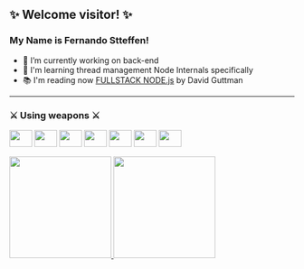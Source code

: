 ## ✨ Welcome visitor! ✨
### My Name is Fernando Stteffen!

- 🔭 I’m currently working on back-end
- 🌱 I'm learning thread management Node Internals
specifically 
- 📚 I'm reading now [FULLSTACK NODE.js](https://www.amazon.com.br/Fullstack-Node-js-Complete-Building-Production-ebook/dp/B086G7F1GX) by David Guttman

---
### ⚔ Using weapons ⚔
<div style="display: inline_block;">
 <img align="center" height="30" width="40" src="https://cdn.jsdelivr.net/gh/devicons/devicon/icons/html5/html5-original.svg" />
 <img align="center" height="30" width="40" src="https://cdn.jsdelivr.net/gh/devicons/devicon/icons/css3/css3-original.svg" />
 <img align="center" height="30" width="40" src="https://cdn.jsdelivr.net/gh/devicons/devicon/icons/nodejs/nodejs-original.svg" />
 <img align="center" height="30" width="40" src="https://cdn.jsdelivr.net/gh/devicons/devicon/icons/python/python-original.svg" />
 <img align="center" height="30" width="40" src="https://cdn.jsdelivr.net/gh/devicons/devicon/icons/php/php-plain.svg" />
 <img align="center" height="30" width="40" src="https://cdn.jsdelivr.net/gh/devicons/devicon/icons/react/react-original.svg" />
 <img align="center" height="30" width="40" src="https://cdn.jsdelivr.net/gh/devicons/devicon/icons/debian/debian-original.svg" />
</div>

<br />
<div>
 <a href="https://github.com/fernando-stteffen/fernando-stteffen">
 <img height="180em" src="https://github-readme-stats.vercel.app/api/top-langs/?username=fernando-stteffen&theme=algolia&layout=compact&count_private=true" />
 <img height="180em" src="https://github-readme-stats.vercel.app/api?username=fernando-stteffen&theme=algolia&count_private=true&show_icons=true" />
</div>
<div>
 
</div>
